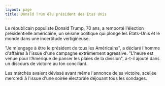 ```yaml
---
layout: page
title: Donald Trum élu président des Etas Unis
---
```


Le républicain populiste Donald Trump, 70 ans, a remporté l'élection présidentielle américaine, un séisme politique qui plonge les Etats-Unis et le monde dans une incertitude vertigineuse.

"Je m'engage à être le président de tous les Américains", a déclaré l'homme d'affaires à l'issue d'une campagne extrêmement agressive. "L'heure est venue pour l'Amérique de panser les plaies de la division", a-t-il ajouté dans un discours de victoire au ton conciliant.

Les marchés avaient dévissé avant même l'annonce de sa victoire, scellée mercredi à l'issue d'une soirée électorale déjouant tous les sondages.
